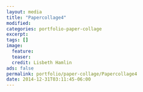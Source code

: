 ```yaml
---
layout: media
title: "Papercollage4"
modified:
categories: portfolio-paper-collage
excerpt:
tags: []
image:
  feature:
  teaser:
  credit: Lisbeth Hamlin
ads: false 
permalink: portfolio/paper-collage/Papercollage4
date: 2014-12-31T03:11:45-06:00
---
```


